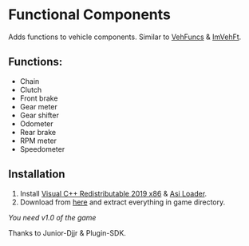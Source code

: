 # Functional Components
Adds functions to vehicle components. Similar to [VehFuncs](https://gtaforums.com/topic/904475-vehfuncs/) & [ImVehFt](https://gtaforums.com/topic/528175-improved-vehicle-features/).


## Functions:
- Chain
- Clutch
- Front brake
- Gear meter
- Gear shifter
- Odometer
- Rear brake
- RPM meter
- Speedometer


## Installation
1. Install [Visual C++ Redistributable 2019 x86](https://aka.ms/vs/16/release/vc_redist.x86.exe) &  [Asi Loader](https://www.gtagarage.com/mods/show.php?id=21709).
2. Download from [here](https://github.com/user-grinch/FunctionalComponents/releases) and extract everything in game directory.

*You need v1.0 of the game*


Thanks to Junior-Djjr & Plugin-SDK.
